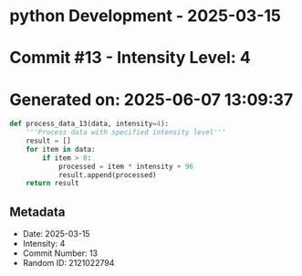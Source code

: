 ﻿# python Development - 2025-03-15
# Commit #13 - Intensity Level: 4
# Generated on: 2025-06-07 13:09:37
```python
def process_data_13(data, intensity=4):
    '''Process data with specified intensity level'''
    result = []
    for item in data:
        if item > 0:
            processed = item * intensity + 96
            result.append(processed)
    return result
```
## Metadata
- Date: 2025-03-15
- Intensity: 4
- Commit Number: 13
- Random ID: 2121022794
